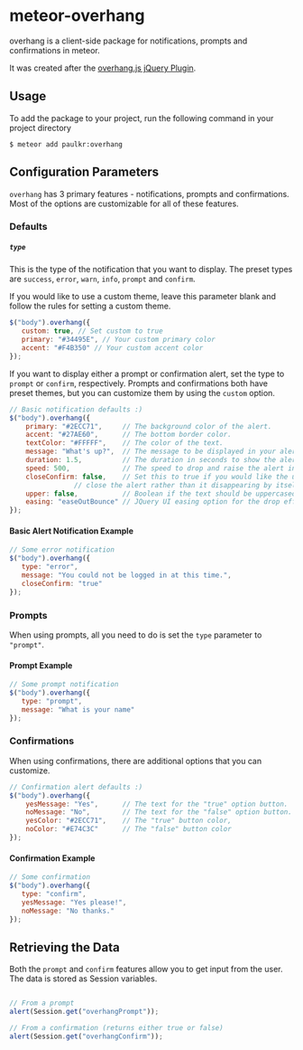 meteor-overhang
===============

overhang is a client-side package for notifications, prompts and confirmations in meteor.

It was created after the [overhang.js jQuery Plugin](http://github.com/paulkr/overhang.js).


Usage
-----

To add the package to your project, run the following command in your project directory

```shell
$ meteor add paulkr:overhang
```


Configuration Parameters
------------------------

`overhang` has 3 primary features - notifications, prompts and confirmations. Most of the options are customizable for all of these features.

### Defaults

##### `type`

This is the type of the notification that you want to display.
The preset types are `success`, `error`, `warn`, `info`, `prompt` and `confirm`.

If you would like to use a custom theme, leave this parameter blank and follow the rules for setting a custom theme.

```javascript
$("body").overhang({
   custom: true, // Set custom to true
   primary: "#34495E", // Your custom primary color
   accent: "#F4B350" // Your custom accent color
});
```

If you want to display either a prompt or confirmation alert, set the type to `prompt` or `confirm`, respectively. Prompts and confirmations both have preset themes, but you can customize them by using the `custom` option.

```javascript
// Basic notification defaults :)
$("body").overhang({
  	primary: "#2ECC71",     // The background color of the alert.
  	accent: "#27AE60",      // The bottom border color.
	textColor: "#FFFFF",    // The color of the text.
	message: "What's up?",  // The message to be displayed in your alert.
	duration: 1.5,          // The duration in seconds to show the alert for.
	speed: 500,             // The speed to drop and raise the alert in milliseconds.
	closeConfirm: false,    // Set this to true if you would like the user to have to
				// close the alert rather than it disappearing by itself.
	upper: false,           // Boolean if the text should be uppercased
	easing: "easeOutBounce" // JQuery UI easing option for the drop effect.
});
```

#### Basic Alert Notification Example

```javascript
// Some error notification
$("body").overhang({
   type: "error",
   message: "You could not be logged in at this time.",
   closeConfirm: "true"
});
```

### Prompts

When using prompts, all you need to do is set the `type` parameter to `"prompt"`.

#### Prompt Example

```javascript
// Some prompt notification
$("body").overhang({
   type: "prompt",
   message: "What is your name"
});
```

### Confirmations

When using confirmations, there are additional options that you can customize.

```javascript
// Confirmation alert defaults :)
$("body").overhang({
  	yesMessage: "Yes",      // The text for the "true" option button.
	noMessage: "No",        // The text for the "false" option button.
	yesColor: "#2ECC71",    // The "true" button color,
	noColor: "#E74C3C"      // The "false" button color
});
```

#### Confirmation Example

```javascript
// Some confirmation
$("body").overhang({
   type: "confirm",
   yesMessage: "Yes please!",
   noMessage: "No thanks."
});
```


Retrieving the Data
------------------

Both the `prompt` and `confirm` features allow you to get input from the user. The data is stored as Session variables.

```javascript

// From a prompt
alert(Session.get("overhangPrompt"));

// From a confirmation (returns either true or false)
alert(Session.get("overhangConfirm"));

```

